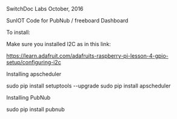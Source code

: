 SwitchDoc Labs October, 2016

SunIOT Code for PubNub / freeboard Dashboard 

To install:

Make sure you installed I2C as in this link:

https://learn.adafruit.com/adafruits-raspberry-pi-lesson-4-gpio-setup/configuring-i2c

Installing apscheduler

sudo pip install setuptools --upgrade
sudo pip install apscheduler

Installing PubNub 

sudo pip install pubnub


